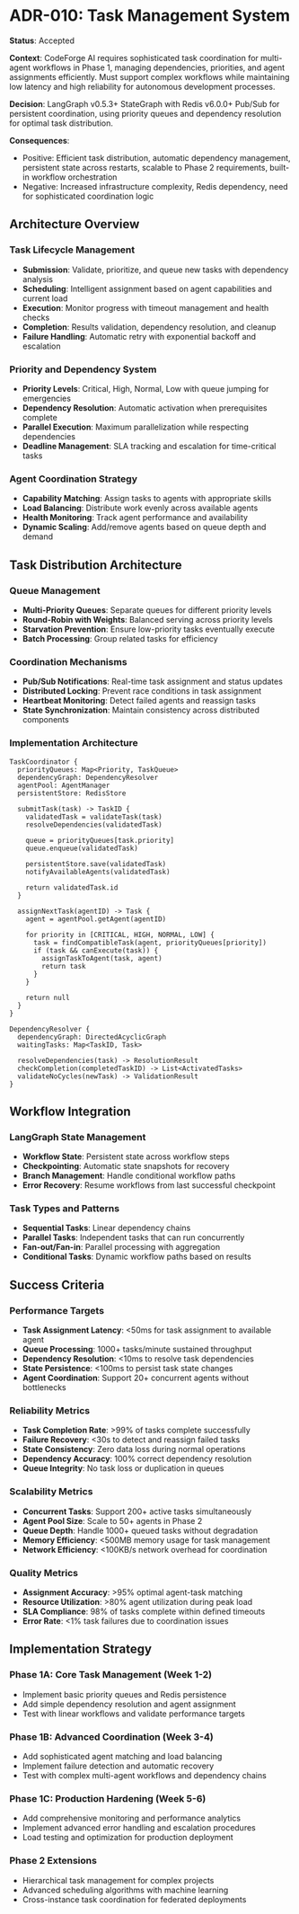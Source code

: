 # ADR-010: Task Management System

**Status**: Accepted

**Context**: CodeForge AI requires sophisticated task coordination for multi-agent workflows in Phase 1, managing dependencies, priorities, and agent assignments efficiently. Must support complex workflows while maintaining low latency and high reliability for autonomous development processes.

**Decision**: LangGraph v0.5.3+ StateGraph with Redis v6.0.0+ Pub/Sub for persistent coordination, using priority queues and dependency resolution for optimal task distribution.

**Consequences**:

- Positive: Efficient task distribution, automatic dependency management, persistent state across restarts, scalable to Phase 2 requirements, built-in workflow orchestration
- Negative: Increased infrastructure complexity, Redis dependency, need for sophisticated coordination logic

## Architecture Overview

### Task Lifecycle Management

- **Submission**: Validate, prioritize, and queue new tasks with dependency analysis
- **Scheduling**: Intelligent assignment based on agent capabilities and current load
- **Execution**: Monitor progress with timeout management and health checks
- **Completion**: Results validation, dependency resolution, and cleanup
- **Failure Handling**: Automatic retry with exponential backoff and escalation

### Priority and Dependency System

- **Priority Levels**: Critical, High, Normal, Low with queue jumping for emergencies
- **Dependency Resolution**: Automatic activation when prerequisites complete
- **Parallel Execution**: Maximum parallelization while respecting dependencies
- **Deadline Management**: SLA tracking and escalation for time-critical tasks

### Agent Coordination Strategy

- **Capability Matching**: Assign tasks to agents with appropriate skills
- **Load Balancing**: Distribute work evenly across available agents
- **Health Monitoring**: Track agent performance and availability
- **Dynamic Scaling**: Add/remove agents based on queue depth and demand

## Task Distribution Architecture

### Queue Management

- **Multi-Priority Queues**: Separate queues for different priority levels
- **Round-Robin with Weights**: Balanced serving across priority levels
- **Starvation Prevention**: Ensure low-priority tasks eventually execute
- **Batch Processing**: Group related tasks for efficiency

### Coordination Mechanisms

- **Pub/Sub Notifications**: Real-time task assignment and status updates
- **Distributed Locking**: Prevent race conditions in task assignment
- **Heartbeat Monitoring**: Detect failed agents and reassign tasks
- **State Synchronization**: Maintain consistency across distributed components

### Implementation Architecture

```pseudocode
TaskCoordinator {
  priorityQueues: Map<Priority, TaskQueue>
  dependencyGraph: DependencyResolver
  agentPool: AgentManager
  persistentStore: RedisStore
  
  submitTask(task) -> TaskID {
    validatedTask = validateTask(task)
    resolveDependencies(validatedTask)
    
    queue = priorityQueues[task.priority]
    queue.enqueue(validatedTask)
    
    persistentStore.save(validatedTask)
    notifyAvailableAgents(validatedTask)
    
    return validatedTask.id
  }
  
  assignNextTask(agentID) -> Task {
    agent = agentPool.getAgent(agentID)
    
    for priority in [CRITICAL, HIGH, NORMAL, LOW] {
      task = findCompatibleTask(agent, priorityQueues[priority])
      if (task && canExecute(task)) {
        assignTaskToAgent(task, agent)
        return task
      }
    }
    
    return null
  }
}

DependencyResolver {
  dependencyGraph: DirectedAcyclicGraph
  waitingTasks: Map<TaskID, Task>
  
  resolveDependencies(task) -> ResolutionResult
  checkCompletion(completedTaskID) -> List<ActivatedTasks>
  validateNoCycles(newTask) -> ValidationResult
}
```

## Workflow Integration

### LangGraph State Management

- **Workflow State**: Persistent state across workflow steps
- **Checkpointing**: Automatic state snapshots for recovery
- **Branch Management**: Handle conditional workflow paths
- **Error Recovery**: Resume workflows from last successful checkpoint

### Task Types and Patterns

- **Sequential Tasks**: Linear dependency chains
- **Parallel Tasks**: Independent tasks that can run concurrently
- **Fan-out/Fan-in**: Parallel processing with aggregation
- **Conditional Tasks**: Dynamic workflow paths based on results

## Success Criteria

### Performance Targets

- **Task Assignment Latency**: <50ms for task assignment to available agent
- **Queue Processing**: 1000+ tasks/minute sustained throughput
- **Dependency Resolution**: <10ms to resolve task dependencies
- **State Persistence**: <100ms to persist task state changes
- **Agent Coordination**: Support 20+ concurrent agents without bottlenecks

### Reliability Metrics

- **Task Completion Rate**: >99% of tasks complete successfully
- **Failure Recovery**: <30s to detect and reassign failed tasks
- **State Consistency**: Zero data loss during normal operations
- **Dependency Accuracy**: 100% correct dependency resolution
- **Queue Integrity**: No task loss or duplication in queues

### Scalability Metrics

- **Concurrent Tasks**: Support 200+ active tasks simultaneously
- **Agent Pool Size**: Scale to 50+ agents in Phase 2
- **Queue Depth**: Handle 1000+ queued tasks without degradation
- **Memory Efficiency**: <500MB memory usage for task management
- **Network Efficiency**: <100KB/s network overhead for coordination

### Quality Metrics

- **Assignment Accuracy**: >95% optimal agent-task matching
- **Resource Utilization**: >80% agent utilization during peak load
- **SLA Compliance**: 98% of tasks complete within defined timeouts
- **Error Rate**: <1% task failures due to coordination issues

## Implementation Strategy

### Phase 1A: Core Task Management (Week 1-2)

- Implement basic priority queues and Redis persistence
- Add simple dependency resolution and agent assignment
- Test with linear workflows and validate performance targets

### Phase 1B: Advanced Coordination (Week 3-4)

- Add sophisticated agent matching and load balancing
- Implement failure detection and automatic recovery
- Test with complex multi-agent workflows and dependency chains

### Phase 1C: Production Hardening (Week 5-6)

- Add comprehensive monitoring and performance analytics
- Implement advanced error handling and escalation procedures
- Load testing and optimization for production deployment

### Phase 2 Extensions

- Hierarchical task management for complex projects
- Advanced scheduling algorithms with machine learning
- Cross-instance task coordination for federated deployments
